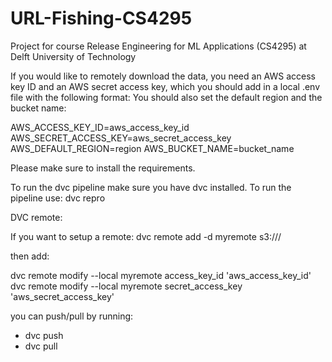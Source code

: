 # URL-Fishing-CS4295
Project for course Release Engineering for ML Applications (CS4295) at Delft University of Technology

If you would like to remotely download the data, you need an AWS access key ID and an AWS secret access key, which you should add in a local .env file with the following format:
You should also set the default region and the bucket name:

AWS_ACCESS_KEY_ID=aws_access_key_id
AWS_SECRET_ACCESS_KEY=aws_secret_access_key
AWS_DEFAULT_REGION=region
AWS_BUCKET_NAME=bucket_name


Please make sure to install the requirements.

To run the dvc pipeline make sure you have dvc installed.
To run the pipeline use:
dvc repro

DVC remote:

If you want to setup a remote:
dvc remote add -d myremote s3://<bucket>/<key>

then add:

dvc remote modify --local myremote access_key_id 'aws_access_key_id'
dvc remote modify --local myremote secret_access_key 'aws_secret_access_key'

you can push/pull by running:

- dvc push
- dvc pull